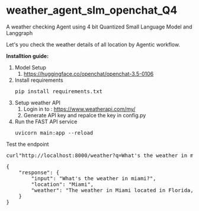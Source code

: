 # weather_agent_slm_openchat_Q4


A weather checking Agent using 4 bit Quantized Small Language Model and Langgraph


Let's you check the weather details of all location by Agentic workflow. 


**Installtion guide:**

1. Model Setup
   1. https://huggingface.co/openchat/openchat-3.5-0106
2. Install requirements
   <pre>pip install requirements.txt</pre>
2. Setup weather API 
   1. Login in to : https://www.weatherapi.com/my/
   2. Generate API key and repalce the key in config.py
3. Run the FAST API service
    <pre>uvicorn main:app --reload</pre>




Test the endpoint
<pre>curl"http://localhost:8000/weather?q=What's the weather in miami?"</pre>

<pre>
{
    "response": {
        "input": "What's the weather in miami?",
        "location": "Miami",
        "weather": "The weather in Miami located in Florida, United States of America with a temperature of 25.3°C."
    }
}
</pre>